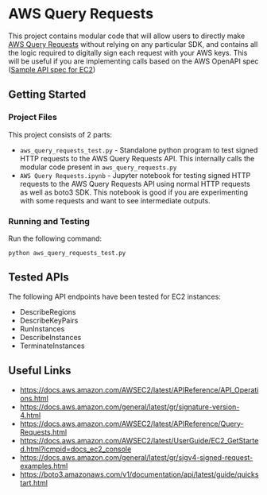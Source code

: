 # AWS Query Requests

This project contains modular code that will allow users to directly make [AWS Query Requests](https://docs.aws.amazon.com/AWSEC2/latest/APIReference/Query-Requests.html) without relying on any particular SDK, and contains all the logic required to digitally sign each request with your AWS keys. This will be useful if you are implementing calls based on the AWS OpenAPI spec ([Sample API spec for EC2](https://api.apis.guru/v2/specs/amazonaws.com/ec2/2016-11-15/swagger.yaml))

## Getting Started

### Project Files
This project consists of 2 parts:
- `aws_query_requests_test.py` - Standalone python program to test signed HTTP requests to the AWS Query Requests API. This internally calls the modular code present in `aws_query_requests.py`
- `AWS Query Requests.ipynb` - Jupyter notebook for testing signed HTTP requests to the AWS Query Requests API using normal HTTP requests as well as boto3 SDK. This notebook is good if you are experimenting with some requests and want to see intermediate outputs.

### Running and Testing
Run the following command:
```
python aws_query_requests_test.py
```

## Tested APIs
The following API endpoints have been tested for EC2 instances:
- DescribeRegions
- DescribeKeyPairs
- RunInstances
- DescribeInstances
- TerminateInstances

## Useful Links
- https://docs.aws.amazon.com/AWSEC2/latest/APIReference/API_Operations.html  
- https://docs.aws.amazon.com/general/latest/gr/signature-version-4.html  
- https://docs.aws.amazon.com/AWSEC2/latest/APIReference/Query-Requests.html  
- https://docs.aws.amazon.com/AWSEC2/latest/UserGuide/EC2_GetStarted.html?icmpid=docs_ec2_console  
- https://docs.aws.amazon.com/general/latest/gr/sigv4-signed-request-examples.html  
- https://boto3.amazonaws.com/v1/documentation/api/latest/guide/quickstart.html  
